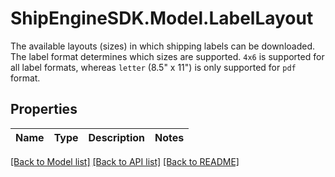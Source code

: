 # ShipEngineSDK.Model.LabelLayout
The available layouts (sizes) in which shipping labels can be downloaded.  The label format determines which sizes are supported.  `4x6` is supported for all label formats, whereas `letter` (8.5\" x 11\") is only supported for `pdf` format. 

## Properties

Name | Type | Description | Notes
------------ | ------------- | ------------- | -------------

[[Back to Model list]](../README.md#documentation-for-models) [[Back to API list]](../README.md#documentation-for-api-endpoints) [[Back to README]](../README.md)

